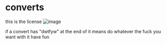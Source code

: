 # converts
this is the license
![image](https://user-images.githubusercontent.com/59518234/216708450-a36b8b8c-db9c-4c38-bb46-a491953db6e8.png)

if a convert has "dwtfyw" at the end of it means do whatever the fuck you want with it
have fun
